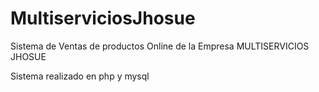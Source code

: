 # MultiserviciosJhosue
Sistema de Ventas de productos Online de la Empresa MULTISERVICIOS JHOSUE

Sistema realizado en php y mysql


